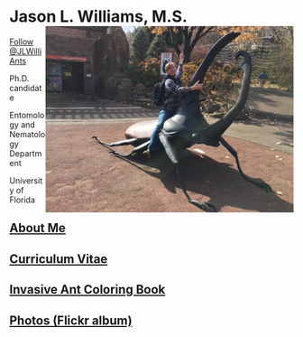 # Jason L. Williams, M.S. <img align="right" width="440" height="330" src="JLW9.jpg">

<a href="https://twitter.com/JLWilliAnts?ref_src=twsrc%5Etfw" class="twitter-follow-button" data-show-count="false">Follow @JLWilliAnts</a><script async src="https://platform.twitter.com/widgets.js" charset="utf-8"></script>

Ph.D. candidate 

Entomology and Nematology Department 

University of Florida

## [About Me](https://jlwilliants.github.io/AboutMe/)
## [Curriculum Vitae](https://jlwilliants.github.io/CurriculumVitae/)
## [Invasive Ant Coloring Book](https://jlwilliants.github.io/ColoringBook/)
## [Photos (Flickr album)](https://www.flickr.com/photos/140139359@N06/)
